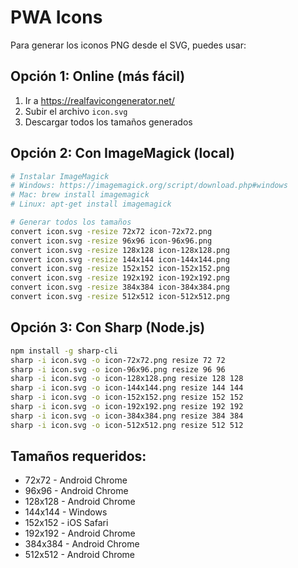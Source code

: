# PWA Icons

Para generar los iconos PNG desde el SVG, puedes usar:

## Opción 1: Online (más fácil)
1. Ir a https://realfavicongenerator.net/
2. Subir el archivo `icon.svg`
3. Descargar todos los tamaños generados

## Opción 2: Con ImageMagick (local)
```bash
# Instalar ImageMagick
# Windows: https://imagemagick.org/script/download.php#windows
# Mac: brew install imagemagick
# Linux: apt-get install imagemagick

# Generar todos los tamaños
convert icon.svg -resize 72x72 icon-72x72.png
convert icon.svg -resize 96x96 icon-96x96.png
convert icon.svg -resize 128x128 icon-128x128.png
convert icon.svg -resize 144x144 icon-144x144.png
convert icon.svg -resize 152x152 icon-152x152.png
convert icon.svg -resize 192x192 icon-192x192.png
convert icon.svg -resize 384x384 icon-384x384.png
convert icon.svg -resize 512x512 icon-512x512.png
```

## Opción 3: Con Sharp (Node.js)
```bash
npm install -g sharp-cli
sharp -i icon.svg -o icon-72x72.png resize 72 72
sharp -i icon.svg -o icon-96x96.png resize 96 96
sharp -i icon.svg -o icon-128x128.png resize 128 128
sharp -i icon.svg -o icon-144x144.png resize 144 144
sharp -i icon.svg -o icon-152x152.png resize 152 152
sharp -i icon.svg -o icon-192x192.png resize 192 192
sharp -i icon.svg -o icon-384x384.png resize 384 384
sharp -i icon.svg -o icon-512x512.png resize 512 512
```

## Tamaños requeridos:
- 72x72 - Android Chrome
- 96x96 - Android Chrome
- 128x128 - Android Chrome
- 144x144 - Windows
- 152x152 - iOS Safari
- 192x192 - Android Chrome
- 384x384 - Android Chrome
- 512x512 - Android Chrome
